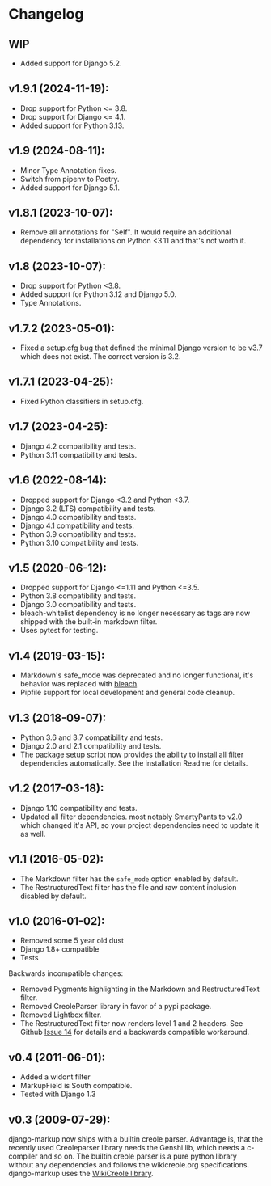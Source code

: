 # Changelog

## WIP

- Added support for Django 5.2.

## v1.9.1 (2024-11-19):

- Drop support for Python <= 3.8.
- Drop support for Django <= 4.1.
- Added support for Python 3.13.

## v1.9 (2024-08-11):

- Minor Type Annotation fixes.
- Switch from pipenv to Poetry.
- Added support for Django 5.1.

## v1.8.1 (2023-10-07):

- Remove all annotations for "Self". It would require an additional dependency for
  installations on Python <3.11 and that's not worth it.

## v1.8 (2023-10-07):

- Drop support for Python <3.8.
- Added support for Python 3.12 and Django 5.0.
- Type Annotations.

## v1.7.2 (2023-05-01):

- Fixed a setup.cfg bug that defined the minimal Django version to be v3.7 which does
  not exist. The correct version is 3.2.

## v1.7.1 (2023-04-25):

- Fixed Python classifiers in setup.cfg.

## v1.7 (2023-04-25):

- Django 4.2 compatibility and tests.
- Python 3.11 compatibility and tests.

## v1.6 (2022-08-14):

- Dropped support for Django <3.2 and Python <3.7.
- Django 3.2 (LTS) compatibility and tests.
- Django 4.0 compatibility and tests.
- Django 4.1 compatibility and tests.
- Python 3.9 compatibility and tests.
- Python 3.10 compatibility and tests.


## v1.5 (2020-06-12):

- Dropped support for Django <=1.11 and Python <=3.5.
- Python 3.8 compatibility and tests.
- Django 3.0 compatibility and tests.
- bleach-whitelist dependency is no longer necessary as tags are now shipped
  with the built-in markdown filter.
- Uses pytest for testing.

## v1.4 (2019-03-15):

- Markdown's safe_mode was deprecated and no longer functional, it's behavior
  was replaced with [bleach].
- Pipfile support for local development and general code cleanup.

[bleach]: https://github.com/mozilla/bleach

## v1.3 (2018-09-07):

- Python 3.6 and 3.7 compatibility and tests.
- Django 2.0 and 2.1 compatibility and tests.
- The package setup script now provides the ability to install all filter
  dependencies automatically. See the installation Readme for details.

## v1.2 (2017-03-18):

- Django 1.10 compatibility and tests.
- Updated all filter dependencies. most notably SmartyPants to v2.0
  which changed it's API, so your project dependencies need to update it
  as well.

## v1.1 (2016-05-02):

- The Markdown filter has the ``safe_mode`` option enabled by default.
- The RestructuredText filter has the file and raw content inclusion
  disabled by default.

## v1.0 (2016-01-02):

- Removed some 5 year old dust
- Django 1.8+ compatible
- Tests

Backwards incompatible changes:

- Removed Pygments highlighting in the Markdown and RestructuredText filter.
- Removed CreoleParser library in favor of a pypi package.
- Removed Lightbox filter.
- The RestructuredText filter now renders level 1 and 2 headers.
  See Github [Issue 14] for details and a backwards compatible workaround.

## v0.4 (2011-06-01):

- Added a widont filter
- MarkupField is South compatible.
- Tested with Django 1.3

## v0.3 (2009-07-29):

django-markup now ships with a builtin creole parser. Advantage is, that
the recently used Creoleparser library needs the Genshi lib, which needs
a c-compiler and so on. The builtin creole parser is a pure python library
without any dependencies and follows the wikicreole.org specifications.
django-markup uses the [WikiCreole library].

[WikiCreole library]: http://devel.sheep.art.pl/creole/
[Issue 14]: https://github.com/bartTC/django-markup/issues/14
